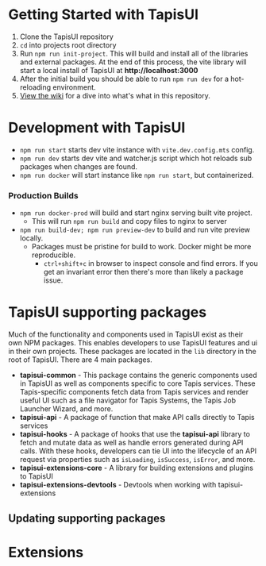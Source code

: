 # Getting Started with TapisUI

1. Clone the TapisUI repository
2. `cd` into projects root directory
3. Run `npm run init-project`. This will build and install all of the libraries and external packages. At the end of this process, the vite library will start a local install of TapisUI at **http://localhost:3000**
4. After the initial build you should be able to run `npm run dev` for a hot-reloading environment.
5. [View the wiki](https://github.com/tapis-project/tapis-ui/wiki) for a dive into what's what in this repository.

# Development with TapisUI

- `npm run start` starts dev vite instance with `vite.dev.config.mts` config.
- `npm run dev` starts dev vite and watcher.js script which hot reloads sub packages when changes are found.
- `npm run docker` will start instance like `npm run start`, but containerized.

### Production Builds

- `npm run docker-prod` will build and start nginx serving built vite project.
  - This will run `npm run build` and copy files to nginx to server
- `npm run build-dev; npm run preview-dev` to build and run vite preview locally.
  - Packages must be pristine for build to work. Docker might be more reproducible.
    - `ctrl+shift+c` in browser to inspect console and find errors. If you get an invariant error then there's more than likely a package issue.

# TapisUI supporting packages

Much of the functionality and components used in TapisUI exist as their own NPM packages.
This enables developers to use TapisUI features and ui in their own projects. These packages are located in the `lib` directory in the root of TapisUI. There are 4 main packages.

- **tapisui-common** - This package contains the generic components used in TapisUI as well as components specific to core Tapis services. These Tapis-specific components fetch data from Tapis services and render useful UI such as a file navigator for Tapis Systems, the Tapis Job Launcher Wizard, and more.
- **tapisui-api** - A package of function that make API calls directly to Tapis services
- **tapisui-hooks** - A package of hooks that use the **tapisui-api** library to fetch and mutate data as well as handle errors generated during API calls. With these hooks, developers can tie UI into the lifecycle of an API request via properties such as `isLoading`, `isSuccess`, `isError`, and more.
- **tapisui-extensions-core** - A library for building extensions and plugins to TapisUI
- **tapisui-extensions-devtools** - Devtools when working with tapisui-extensions

## Updating supporting packages

# Extensions
